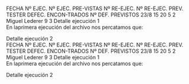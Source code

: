 FECHA	Nº EJEC.	Nº EJEC. PRE-VISTAS	Nº RE-EJEC.	Nº RE-EJEC. PREV.	TESTER	DEFEC. ENCON-TRADOS	Nº DEF. PREVISTOS
23/8	15	20	5	2	Miguel Lederer	9	3
Detalle ejecución 1							
En laprimera ejecución del archivo nos percatamos que: 							
							
Detalle ejecución 2							
FECHA	Nº EJEC.	Nº EJEC. PRE-VISTAS	Nº RE-EJEC.	Nº RE-EJEC. PREV.	TESTER	DEFEC. ENCON-TRADOS	Nº DEF. PREVISTOS
23/8	15	20	5	2	Miguel Lederer	9	3
Detalle ejecución 1							
En laprimera ejecución del archivo nos percatamos que: 							
							
Detalle ejecución 2							

